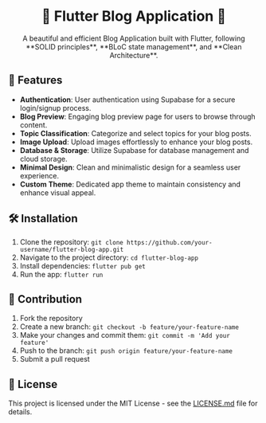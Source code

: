<h1 align="center">📝 Flutter Blog Application 📝</h1>

<p align="center">A beautiful and efficient Blog Application built with Flutter, following **SOLID principles**, **BLoC state management**, and **Clean Architecture**.</p>

## 🚀 Features

- **Authentication**: User authentication using Supabase for a secure login/signup process.
- **Blog Preview**: Engaging blog preview page for users to browse through content.
- **Topic Classification**: Categorize and select topics for your blog posts.
- **Image Upload**: Upload images effortlessly to enhance your blog posts.
- **Database & Storage**: Utilize Supabase for database management and cloud storage.
- **Minimal Design**: Clean and minimalistic design for a seamless user experience.
- **Custom Theme**: Dedicated app theme to maintain consistency and enhance visual appeal.

## 🛠️ Installation

1. Clone the repository: `git clone https://github.com/your-username/flutter-blog-app.git`
2. Navigate to the project directory: `cd flutter-blog-app`
3. Install dependencies: `flutter pub get`
4. Run the app: `flutter run`

## 🤝 Contribution

1. Fork the repository
2. Create a new branch: `git checkout -b feature/your-feature-name`
3. Make your changes and commit them: `git commit -m 'Add your feature'`
4. Push to the branch: `git push origin feature/your-feature-name`
5. Submit a pull request

## 📄 License

This project is licensed under the MIT License - see the [LICENSE.md](LICENSE.md) file for details.
